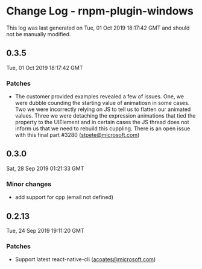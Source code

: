 # Change Log - rnpm-plugin-windows

This log was last generated on Tue, 01 Oct 2019 18:17:42 GMT and should not be manually modified.

## 0.3.5
Tue, 01 Oct 2019 18:17:42 GMT

### Patches

- The customer provided examples revealed a few of issues.  One, we were dubble counding the starting value of animatiosn in some cases. Two we were incorrectly relying on JS to tell us to flatten our animated values. Three we were detaching the expression animations that tied the property to the UIElement and in certain cases the JS thread does not inform us that we need to rebuild this cuppling.  There is an open issue with this final part #3280 (stpete@microsoft.com)
## 0.3.0
Sat, 28 Sep 2019 01:21:33 GMT

### Minor changes

- add support for cpp (email not defined)
## 0.2.13
Tue, 24 Sep 2019 19:11:20 GMT

### Patches

- Support latest react-native-cli (acoates@microsoft.com)